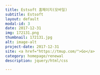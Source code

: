 ```yaml
---
title: Estsoft 홈페이지(모바일)
subtitle: Estsoft
layout: default
modal-id: 3
date: 2017-12-31
img: 172131.png
thumbnail: 172131.jpg
alt: image-alt
project-date: 2017-12-31
site: <a href="https://tmup.com/">Go</a>
category: homepage/renewal
description: jquery/html/css

---
```

